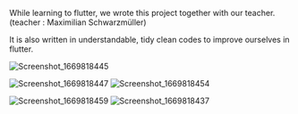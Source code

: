 While learning to flutter, we wrote this project together with our teacher. (teacher : Maximilian Schwarzmüller)

It is also written in understandable, tidy clean codes to improve ourselves in flutter.


![Screenshot_1669818445](https://user-images.githubusercontent.com/100241189/204821875-f80f5f84-4079-4ac9-b24e-e55108eb2d39.png)

![Screenshot_1669818447](https://user-images.githubusercontent.com/100241189/204821879-e4a5827d-f68f-4fb7-971c-d0c9823f52ee.png)
![Screenshot_1669818454](https://user-images.githubusercontent.com/100241189/204821882-83a8a745-0551-441d-9bc5-68d247f7e352.png)


![Screenshot_1669818459](https://user-images.githubusercontent.com/100241189/204821848-27d217d8-9ded-412b-bd66-96735dad7e55.png)
![Screenshot_1669818437](https://user-images.githubusercontent.com/100241189/204821868-9ed87cbc-ae17-4846-8469-cbdaf68336a4.png)
